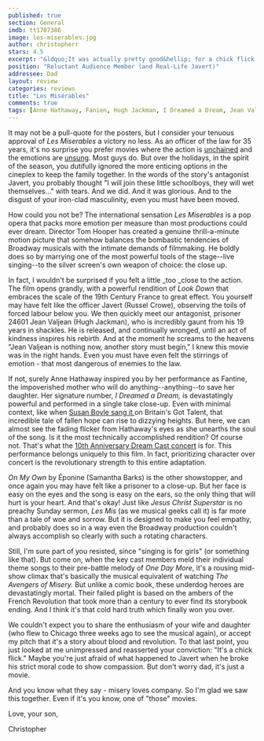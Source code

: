 ```yaml
---
published: true
section: General
imdb: tt1707386
image: les-miserables.jpg
author: christopherr 
stars: 4.5
excerpt: "&ldquo;It was actually pretty good&hellip; for a chick flick.&rdquo; &ndash; Doug Redmond"
position: "Reluctant Audience Member (and Real-Life Javert)"
addressee: Dad 
layout: review
categories: reviews
title: "Les Misérables"
comments: true
tags: [Anne Hathaway, Fanien, Hugh Jackman, I Dreamed a Dream, Jean Valjean, Les Mis, Les Miserables, Les Misrables, Letters, On My Own, One More Day, Russel Crow, Susan Boyle]
---
```

It may not be a pull-quote for the posters, but I consider your tenuous approval of _Les Miserables_ a victory no less. As an officer of the law for 35 years, it's no surprise you prefer movies where the action is [unchained][3] and the emotions are [unsung][4]. Most guys do. But over the holidays, in the spirit of the season, you dutifully ignored the more enticing options in the cineplex to keep the family together. In the words of the story's antagonist Javert, you probably thought "I will join these little schoolboys, they will wet themselves…" with tears. And we did. And it was glorious. And to the disgust of your iron-clad masculinity, even you must have been moved. 

   [3]: /letters/2012/12/28/django-unchained.html
   [4]: /letters/2012/11/9/skyfall.html

How could you not be? The international sensation _Les Miserables_ is a pop opera that packs more emotion per measure than most productions could ever dream. Director Tom Hooper has created a genuine thrill-a-minute motion picture that somehow balances the bombastic tendencies of Broadway musicals with the intimate demands of filmmaking. He boldly does so by marrying one of the most powerful tools of the stage--live singing--to the silver screen's own weapon of choice: the close up.

In fact, I wouldn't be surprised if you felt a little _too _close to the action. The film opens grandly, with a powerful rendition of _Look Down_ that embraces the scale of the 19th Century France to great effect. You yourself may have felt like the officer Javert (Russel Crowe), observing the toils of forced labour below you. We then quickly meet our antagonist, prisoner 24601 Jean Valjean (Hugh Jackman), who is incredibly gaunt from his 19 years in shackles. He is released, and continually wronged, until an act of kindness inspires his rebirth. And at the moment he screams to the heavens "Jean Valjean is nothing now, another story must begin," I knew this movie was in the right hands. Even you must have even felt the stirrings of emotion - that most dangerous of enemies to the law.

If not, surely Anne Hathaway inspired you by her performance as Fantine, the impoverished mother who will do anything--anything--to save her daughter. Her signature number, _I Dreamed a Dream,_ is devastatingly powerful and performed in a single take close-up. Even with minimal context, like when [Susan Boyle sang it ][5]on Britain's Got Talent, that incredible tale of fallen hope can rise to dizzying heights. But here, we can almost see the fading flicker from Hathaway's eyes as she unearths the soul of the song. Is it the most technically accomplished rendition? Of course not. That's what the [10th Anniversary Dream Cast concert][6] is for. This performance belongs uniquely to this film. In fact, prioritizing character over concert is the revolutionary strength to this entire adaptation.

   [5]: http://www.youtube.com/watch?v=RxPZh4AnWyk
   [6]: http://www.youtube.com/watch?v=BMmF9el0S7k

_On My Own_ by Éponine (Samantha Barks) is the other showstopper, and once again you may have felt like a prisoner to a close-up. But her face is easy on the eyes and the song is easy on the ears, so the only thing that will hurt is your heart. And that's okay! Just like _Jesus Christ Superstar_ is no preachy Sunday sermon, _Les Mis_ (as we musical geeks call it) is far more than a tale of woe and sorrow.  But it is designed to make you feel empathy, and probably does so in a way even the Broadway production couldn't always accomplish so clearly with such a rotating characters.

Still, I'm sure part of you resisted, since "singing is for girls" (or something like that). But come on, when the key cast members meld their individual theme songs to their pre-battle melody of _One Day More_, it's a rousing mid-show climax that's basically the musical equivalent of watching _The Avengers of Misery._ But unlike a comic book, these underdog heroes are devastatingly mortal. Their failed plight is based on the ambers of the French Revolution that took more than a century to ever find its storybook ending. And I think it's that cold hard truth which finally won you over. 

We couldn't expect you to share the enthusiasm of your wife and daughter (who flew to Chicago three weeks ago to see the musical again), or accept my pitch that it's a story about blood and revolution. To that last point, you just looked at me unimpressed and reasserted your conviction: "It's a chick flick." Maybe you're just afraid of what happened to Javert when he broke his strict moral code to show compassion. But don't worry dad, it's just a movie.

And you know what they say - misery loves company. So I'm glad we saw this together. Even if it's you know, one of "those" movies. 

Love, your son,

Christopher